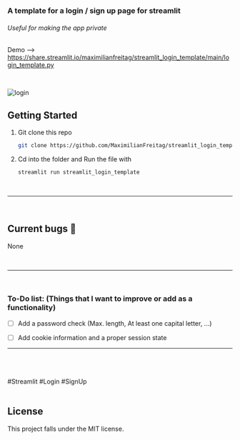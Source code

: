 ### A template for a login / sign up page for streamlit

###### Useful for making the app private 



Demo --> https://share.streamlit.io/maximilianfreitag/streamlit_login_template/main/login_template.py




<br> 

![login](https://user-images.githubusercontent.com/46624616/163812035-8cc7f7dd-2bcc-4786-96dd-66f4fbd112db.jpg)



<!-- GETTING STARTED -->
## Getting Started


1. Git clone this repo
   ```sh
   git clone https://github.com/MaximilianFreitag/streamlit_login_template
   ```

2. Cd into the folder and Run the file with 
   ```sh
   streamlit run streamlit_login_template
   ```


<br>  
 
 

__________________________________________________

<br />

<!-- Current bugs -->
## Current bugs 🐞

None

<br>

__________________________________________________


<br>

### To-Do list: (Things that I want to improve or add as a functionality)

- [ ] Add a password check (Max. length, At least one capital letter, ...) 
- [ ] Add cookie information and a proper session state


__________________________________________________
<br>







<br />
<br />
#Streamlit #Login #SignUp
<br />
<br />



## License
This project falls under the MIT license.

